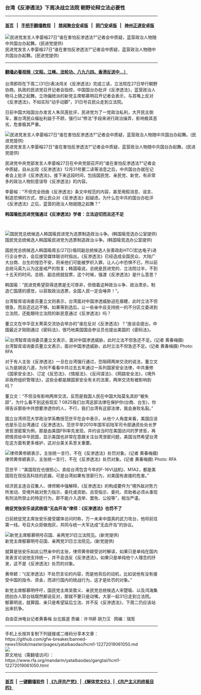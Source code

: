 ### 台湾《反渗透法》下周决战立法院 朝野论辩立法必要性
------------------------

#### [首页](https://github.com/gfw-breaker/banned-news1/blob/master/README.md) &nbsp;&nbsp;|&nbsp;&nbsp; [手把手翻墙教程](https://github.com/gfw-breaker/guides/wiki) &nbsp;&nbsp;|&nbsp;&nbsp; [禁闻聚合安卓版](https://github.com/gfw-breaker/bn-android) &nbsp;&nbsp;|&nbsp;&nbsp; [网门安卓版](https://github.com/oGate2/oGate) &nbsp;&nbsp;|&nbsp;&nbsp; [神州正道安卓版](https://github.com/SzzdOgate/update) 



<div id="headerimg">
 <img alt="民进党发言人李晏榕27日“谁在害怕反渗透法?”记者会中质疑，蓝营政治人物随中共国台办起舞。(民进党提供)" src="https://www.rfa.org/mandarin/yataibaodao/gangtai/hcm1-12272019061050.html/674e664f6995_6c1190329ee863d04f9b.jpg/@@images/dbd7a38b-5cb4-4672-8d0b-130964e5d75b.jpeg" title="民进党发言人李晏榕27日“谁在害怕反渗透法?”记者会中质疑，蓝营政治人物随中共国台办起舞。(民进党提供)"/>
 <div id="headerimgcontents">
  <div id="headerimgcaption">
   <span>
    民进党发言人李晏榕27日“谁在害怕反渗透法?”记者会中质疑，蓝营政治人物随中共国台办起舞。(民进党提供)
   </span>
   <!-- zoomattribute -->
  </div>
  <!-- headerimgcaption -->
 </div>
 <!-- headerimagecontents -->
</div>

<hr/>


#### [翻墙必看视频（文昭、江峰、法轮功、八九六四、香港反送中...）](http://167.172.214.107/home.html)

<div id="storytext">
 <div>
  <div class="slot_header">
  </div>
 </div>
 <p>
  台湾即将在下周二(31日)表决闯关《反渗透法》完成三读，立法院在27日举行朝野协商。执政的民进党召开记者会指控，中国国台办批评《反渗透法》，蓝营政治人物马上随之起舞。立场偏统派的新党主席郁慕明召开记者会表示，与其嘴上反对《反渗透法》，不如实际“动手动脚”，31日号召民众走到立法院。
 </p>
 <p>
  日前中国大陆国台办发言人朱凤莲批评，民进党为了一党政治私利，大开民主倒车，置台湾民众福祉利益于不顾，强行以“修法”手段来进行政治操弄，影响极其恶劣，危害极其严重。
 </p>
 <p>
 </p>
 <p>
 </p>
 <p>
  <div class="image-inline captioned" style="width:640px;">
   <div style="width:640px;">
    <img alt="民进党发言人李晏榕27日“谁在害怕反渗透法?”记者会中质疑，蓝营政治人物随中共国台办起舞。(民进党提供)" src="https://www.rfa.org/mandarin/yataibaodao/gangtai/hcm1-12272019061050.html/8ab0572853cd53cd6ef2900f6cd5_6c1190329ee8.jpg" title="民进党发言人李晏榕27日“谁在害怕反渗透法?”记者会中质疑，蓝营政治人物随中共国台办起舞。(民进党提供)"/>
   </div>
   <div class="image-caption">
    <span style="width:640px;">
     民进党发言人李晏榕27日“谁在害怕反渗透法?”记者会中质疑，蓝营政治人物随中共国台办起舞。(民进党提供)
    </span>
    <span class="copyright">
    </span>
   </div>
  </div>
 </p>
 <p>
  民进党中央党部发言人李晏榕27日在中央党部召开的“谁在害怕反渗透法?”记者会中质疑，自从出现《反渗透法》12月31号要二读等消息之后，中共国台办就在记者会上批评《反渗透法》。接下来这段时间，包括国民党、亲民党、新党，有非常多的政治人物刻意误导《反渗透法》的内容。
 </p>
 <p>
  李晏榕：“不但完全扭曲《反渗透法》条文中规范的内容，甚至用假消息、谣言、制造恐惧的方式，想让民众对《反渗透法》起疑虑。为什么在中共的国台办批评《反渗透法》之后，蓝营的政治人物就随之起舞？”
 </p>
 <p>
  <b>
   韩国瑜批民进党强通过《反渗透法》学者：立法迫切而且还不足
  </b>
 </p>
 <p>
  <br/>
  <div class="image-inline captioned" style="width:640px;">
   <div style="width:640px;">
    <img alt="国民党总统候选人韩国瑜民进党为选票制造政治斗争。(韩国瑜竞选办公室提供)" src="https://www.rfa.org/mandarin/yataibaodao/gangtai/hcm1-12272019061050.html/97d3570b745c_738b96ea7d05.jpg" title="国民党总统候选人韩国瑜民进党为选票制造政治斗争。(韩国瑜竞选办公室提供)"/>
   </div>
   <div class="image-caption">
    <span style="width:640px;">
     国民党总统候选人韩国瑜民进党为选票制造政治斗争。(韩国瑜竞选办公室提供)
    </span>
    <span class="copyright">
    </span>
   </div>
  </div>
 </p>
 <p>
  国民党总统候选人韩国瑜周五(27日)偕同副总统候选人张善政赴HTC(宏达电子)进行企业参访，会后接受媒体联访时指出，《反渗透法》已经造成全国民众、大陆广大台商、台生的惶恐不安，将来他们可能被罗织入罪，让人心中恐惧不已，所以前总统马英九认为这是戒严的恢复；韩国瑜说，总统是民进党的、立法院过半，不到十五天的时间，总统、副总统就投票，这个时候，强渡《反渗透法》是什么意思？
 </p>
 <p>
  韩国瑜：“民进党希望获得选票是无可厚非，但借着这种政治斗争、政治肃杀，制造亡国感的感觉，以获取政治选票，全国人民一定会唾弃！”。
 </p>
 <p>
  台湾智库谘询委员董立文则表示，台湾面对中国渗透威胁迫在眉睫，此时立法不但很急，而且还远远不够。如果等到选后，让一些亲中且支持统一的不分区立委进到立法院，还能期待立法院的新民意通过《反渗透法》吗？
 </p>
 <p>
  董立文在中华亚太菁英交流协会举办的“谁在反对《反渗透法》？”座谈会提出，中国最近才刚刚通过《密码法》，很巧地美国国会参议员也提出美国的《密码法》。
 </p>
 <p>
 </p>
 <p>
  <div class="image-inline captioned" style="width:630px;">
   <div style="width:630px;">
    <img alt="台湾智库谘询委员董立文表示，面对中国渗透威胁，此时立法不但急还不足。(记者 黄春梅摄)" src="https://www.rfa.org/mandarin/yataibaodao/gangtai/hcm1-12272019061050.html/84637acb65871127.jpg" title="台湾智库谘询委员董立文表示，面对中国渗透威胁，此时立法不但急还不足。(记者 黄春梅摄)"/>
   </div>
   <div class="image-caption">
    <span style="width:630px;">
     台湾智库谘询委员董立文表示，面对中国渗透威胁，此时立法不但急还不足。(记者 黄春梅摄)
    </span>
    <span class="copyright">
     Photo: RFA
    </span>
   </div>
  </div>
 </p>
 <p>
  对于有人主张《反渗透法》一旦在台湾强行通过，恐阻碍两岸交流的说法，董立文认为是胡说八道，为何不看看中共过去五年通过一系列国家安全法律，中共重修《国家安全法》、订定《反恐法》、《情报法》、《反间谍法》、《网路安全法》，《境外非政府组织管理法》，这些全都是跟国家安全有关的法案，两岸交流有被影响到吗？
 </p>
 <p>
  董立文：“不但没有影响两岸交流，反而是我国人民在中国大陆莫名其妙“被失踪”，为什么看不到这些现实？0825我们台湾这部法律在保护你(台商、台生)，你得告诉那些中共想要渗透你的人，不行，我们台湾有这部法律，我会身败名裂。”
 </p>
 <p>
  国立台湾师范大学政治学系教授范世平在会中表示，从他个人角度来看，美国应该也是乐见台湾通过《反渗透法》。范世平举2010年国军前陆军司令部通资处处长罗贤哲泄密案为例，那是由美国FBI率先发现，并约谈当时在美国访问的罗贤哲，再把情资给中华民国，显示美国也非常在意跟关注台湾泄密问题，美国当然希望台湾在这方面有更多维护，这对台美关系至关重要。
 </p>
 <p>
 </p>
 <p>
  <div class="image-inline captioned" style="width:630px;">
   <div style="width:630px;">
    <img alt="律师黄帝颖表示，主张统一言行，不在《反渗透法》处罚对象。(记者 黄春梅摄)" src="https://www.rfa.org/mandarin/yataibaodao/gangtai/hcm1-12272019061050.html/9ec35e1d7a4e1127.jpg" title="律师黄帝颖表示，主张统一言行，不在《反渗透法》处罚对象。(记者 黄春梅摄)"/>
   </div>
   <div class="image-caption">
    <span style="width:630px;">
     律师黄帝颖表示，主张统一言行，不在《反渗透法》处罚对象。(记者 黄春梅摄)
    </span>
    <span class="copyright">
     Photo: RFA
    </span>
   </div>
  </div>
 </p>
 <p>
  范世平：“美国现在也很担心，卖给台湾包含今年的F-16V(战机)、M1A2，都是美国现在现役高科技的武器，可是台湾如果有泄密行为，对美国有直接的危害。”
 </p>
 <p>
  经济民主连合召集人、律师赖中强解释，《反渗透法》的构成要件为“境外敌对势力所发动、受境外敌对势力指示、委托或资助，且受指示、委托、资助者必须从事现有刑法所禁止的特定行为，即不能介入选举、罢免、公投等”，相当严谨。
 </p>
 <p>
  <b>
   统促党张安乐谈武统倡“无血开岛”律师：《反渗透法》也罚不了
  </b>
 </p>
 <p>
  日前统促党主席张安乐接受媒体访问时称，万一未来中国真的武力攻台，他将前往第一线，号召大众拒做炮灰，共同与统一大军达成“无血开岛”的协议。
 </p>
 <p>
 </p>
 <p>
  <div class="image-inline captioned" style="width:640px;">
   <div style="width:640px;">
    <img alt="新党主席郁慕明号召国、亲两党31日立法院见。(新党提供)" src="https://www.rfa.org/mandarin/yataibaodao/gangtai/hcm1-12272019061050.html/90c16155660e_65b09ee863d04f9b.jpg" title="新党主席郁慕明号召国、亲两党31日立法院见。(新党提供)"/>
   </div>
   <div class="image-caption">
    <span style="width:640px;">
     新党主席郁慕明号召国、亲两党31日立法院见。(新党提供)
    </span>
    <span class="copyright">
    </span>
   </div>
  </div>
 </p>
 <p>
  就算是张安乐如此公然亲中的主张，律师黄帝颖受访时解读，如果只是单纯在国内发表言论说他支持统一，并不会违反《反渗透法》。如果只是单纯他个人理念的抒发，这不是《反渗透法》处罚的对象。
 </p>
 <p>
  黄帝颖：“《反渗透法》不处罚言论的内容，而是他背后的动机，比如说他有没有接受中国的指令、资金，而进行国内的统战行为，这才是处罚的对象。”
 </p>
 <p>
  新党主席郁慕明呼吁，国民党主席吴敦义、亲民党总统候选人宋楚瑜、以及鸿海集团创办人郭台铭既然都说反对，那就不要只是动嘴，大家一起31日走到立法院。郁慕明说，就算国、亲只是希望延后立法、并不反《反渗透法》，下周二仍应该站出来抗争。
 </p>
 <p>
 </p>
 <p>
  自由亚洲电台记者黄春梅 台北报道 责编：许书婷 胡力汉   网编：瑞哲
 </p>
</div>

<hr/>
手机上长按并复制下列链接或二维码分享本文章：<br/>
https://github.com/gfw-breaker/banned-news1/blob/master/pages/yataibaodao/hcm1-12272019061050.md <br/>
<a href='https://github.com/gfw-breaker/banned-news1/blob/master/pages/yataibaodao/hcm1-12272019061050.md'><img src='https://github.com/gfw-breaker/banned-news1/blob/master/pages/yataibaodao/hcm1-12272019061050.md.png'/></a> <br/>
原文地址（需翻墙访问）：https://www.rfa.org/mandarin/yataibaodao/gangtai/hcm1-12272019061050.html


------------------------
#### [首页](https://github.com/gfw-breaker/banned-news1/blob/master/README.md) &nbsp;|&nbsp; [一键翻墙软件](https://github.com/gfw-breaker/nogfw/blob/master/README.md) &nbsp;| [《九评共产党》](https://github.com/gfw-breaker/9ping.md/blob/master/README.md#九评之一评共产党是什么) | [《解体党文化》](https://github.com/gfw-breaker/jtdwh.md/blob/master/README.md) | [《共产主义的终极目的》](https://github.com/gfw-breaker/gczydzjmd.md/blob/master/README.md)


<img src='http://gfw-breaker.win/banned-news/pages/yataibaodao/hcm1-12272019061050.md' width='0px' height='0px'/>
